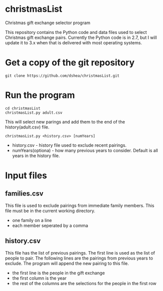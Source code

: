# christmasList
Christmas gift exchange selector program

This repository contains the Python code and data files used to select
Christmas gift exchange pairs.  Currently the Python code is in 2.7,
but I will update it to 3.x when that is delivered with most operating
systems.

# Get a copy of the git repository

```
git clone https://github.com/dshea/christmasList.git
```

# Run the program

```
cd christmasList
christmasList.py adult.csv
```

This will select new parings and add them to the end of the history(adult.csv)
file.

`christmasList.py <history.csv> [numYears]`

* history.csv - history file used to exclude recent pairings.
* numYears(optiona) - how many previous years to consider.  Default is
  all years in the history file.

# Input files

## families.csv

This file is used to exclude pairings from immediate family members.
This file must be in the current working directory.

* one family on a line
* each member seperated by a comma

## history.csv

This file has the list of previous pairings. The first line is used as
the list of people to pair.  The following lines are the pairings from
previous years to exclude.  The program will append the new pairing to this file.

* the first line is the people in the gift exchange
* the first column is the year
* the rest of the columns are the selections for the people in the
first row


